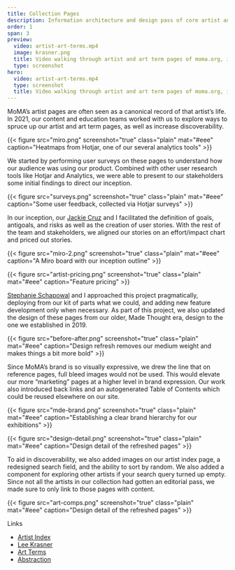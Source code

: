 ```yaml
---
title: Collection Pages
description: Information architecture and design pass of core artist and art term pages
order: 1
span: 3
preview: 
  video: artist-art-terms.mp4
  image: krasner.png
  title: Video walking through artist and art term pages of moma.org, including Jackson Pollock and Pop Art.
  type: screenshot
hero: 
  video: artist-art-terms.mp4
  type: screenshot
  title: Video walking through artist and art term pages of moma.org, including Jackson Pollock and Pop Art.
---
```


MoMA’s artist pages are often seen as a canonical record of that artist’s life. In 2021, our content and education teams worked with us to explore ways to spruce up our artist and art term pages, as well as increase discoverability. 

{{< figure src="miro.png" screenshot="true" class="plain" mat="#eee" caption="Heatmaps from Hotjar, one of our several analytics tools" >}}

We started by performing user surveys on these pages to understand how our audience was using our product. Combined with other user research tools like Hotjar and Analytics, we were able to present to our stakeholders some initial findings to direct our inception.

{{< figure src="surveys.png" screenshot="true" class="plain" mat="#eee" caption="Some user feedback, collected via Hotjar surveys" >}}

In our inception, our [Jackie Cruz](http://jackiecruz.me/) and I facilitated the definition of goals, antigoals, and risks as well as the creation of user stories. With the rest of the team and stakeholders, we aligned our stories on an effort/impact chart and priced out stories.

{{< figure src="miro-2.png" screenshot="true" class="plain" mat="#eee" caption="A Miro board with our inception outline" >}}

{{< figure src="artist-pricing.png" screenshot="true" class="plain" mat="#eee" caption="Feature pricing" >}}

[Stephanie Schapowal](https://stephanieschapowal.com/) and I approached this project pragmatically, deploying from our kit of parts what we could, and adding new feature development only when necessary. As part of this project, we also updated the design of these pages from our older, Made Thought era, design to the one we established in 2019.

{{< figure src="before-after.png" screenshot="true" class="plain" mat="#eee" caption="Design refresh removes our medium weight and makes things a bit more bold" >}}

Since MoMA’s brand is so visually expressive, we drew the line that on reference pages, full bleed images would not be used. This would elevate our more “marketing” pages at a higher level in brand expression. Our work also introduced back links and an autogenerated Table of Contents which could be reused elsewhere on our site.

{{< figure src="mde-brand.png" screenshot="true" class="plain" mat="#eee" caption="Establishing a clear brand hierarchy for our exhibitions" >}}

{{< figure src="design-detail.png" screenshot="true" class="plain" mat="#eee" caption="Design detail of the refreshed pages" >}}

To aid in discoverability, we also added images on our artist index page, a redesigned search field, and the ability to sort by random. We also added a component for exploring other artists if your search query turned up empty. Since not all the artists in our collection had gotten an editorial pass, we made sure to only link to those pages with content.

{{< figure src="art-comps.png" screenshot="true" class="plain" mat="#eee" caption="Design detail of the refreshed pages" >}}

Links
- [Artist Index](https://www.moma.org/artists/)
- [Lee Krasner](https://www.moma.org/artists/3240)
- [Art Terms](https://www.moma.org/collection/terms)
- [Abstraction](https://www.moma.org/collection/terms/abstraction)